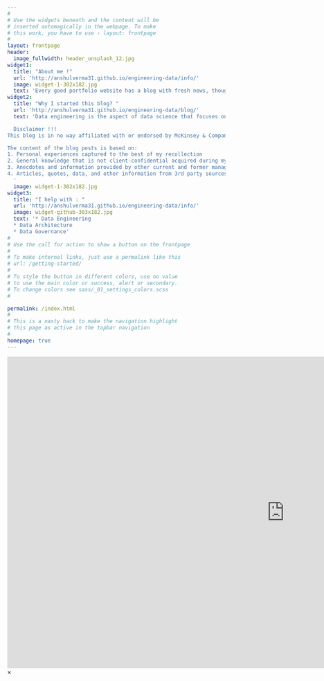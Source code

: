 ```yaml
---
#
# Use the widgets beneath and the content will be
# inserted automagically in the webpage. To make
# this work, you have to use › layout: frontpage
#
layout: frontpage
header:
  image_fullwidth: header_unsplash_12.jpg
widget1:
  title: "About me !"
  url: 'http://anshulverma31.github.io/engineering-data/info/'
  image: widget-1-302x182.jpg
  text: 'Every good portfolio website has a blog with fresh news, thoughts and develop&shy;ments of your activities. <em>Feeling Responsive</em> offers you a fully functional blog with an archive page to give readers a quick overview of all your posts.'
widget2:
  title: "Why I started this blog? "
  url: 'http://anshulverma31.github.io/engineering-data/blog/'
  text: 'Data engineering is the aspect of data science that focuses on practical applications of data collection and analysis. For all the work that data scientists do to answer questions using large sets of information, there have to be mechanisms for collecting and validating that information. In order for that work to ultimately have any value, there also have to be mechanisms for applying it to real-world operations in some way. Those are both engineering tasks: the application of science to practical, functioning systems.

  Disclaimer !!!
This blog is in no way affiliated with or endorsed by McKinsey & Company or any other management consulting firm.

The content of the blog posts is based on:
1. Personal experiences captured to the best of my recollection
2. General knowledge that is not client-confidential acquired during my time at the Firm
3. Anecdotes and information provided by other current and former management consultants
4. Articles, quotes, data, and other information from 3rd party sources will always be cited and linked to, whenever possible.
  '
  image: widget-1-302x182.jpg
widget3:
  title: "I help with : "
  url: 'http://anshulverma31.github.io/engineering-data/info/'
  image: widget-github-303x182.jpg
  text: '* Data Engineering
  * Data Architecture
  * Data Governance'
#
# Use the call for action to show a button on the frontpage
#
# To make internal links, just use a permalink like this
# url: /getting-started/  
#
# To style the button in different colors, use no value
# to use the main color or success, alert or secondary.
# To change colors see sass/_01_settings_colors.scss
#

permalink: /index.html
#
# This is a nasty hack to make the navigation highlight
# this page as active in the topbar navigation
#
homepage: true
---
```


<div id="videoModal" class="reveal-modal large" data-reveal="">
  <div class="flex-video widescreen vimeo" style="display: block;">
    <iframe width="1280" height="720" src="https://www.youtube.com/embed/3b5zCFSmVvU" frameborder="0" allowfullscreen></iframe>
  </div>
  <a class="close-reveal-modal">&#215;</a>
</div>
